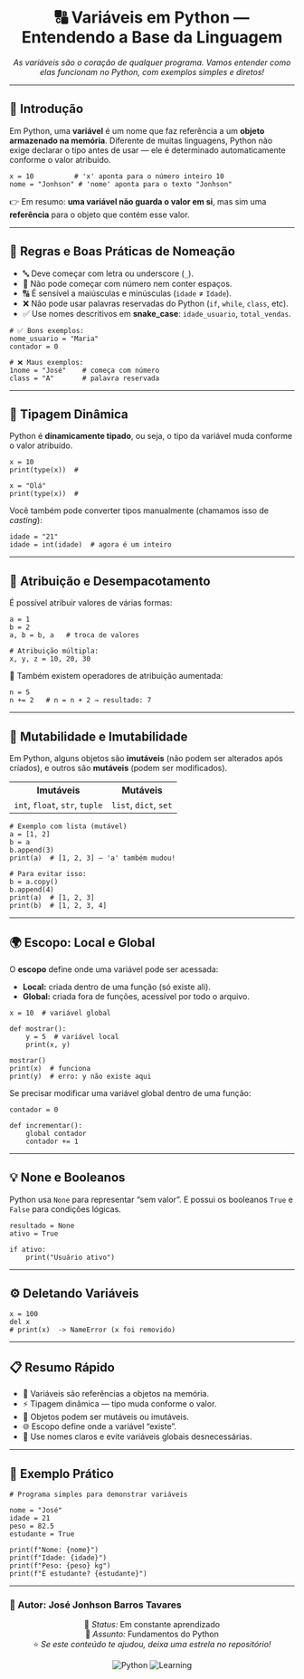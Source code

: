 <h1 align="center">🔠 Variáveis em Python — Entendendo a Base da Linguagem</h1>

<p align="center">
  <em>As variáveis são o coração de qualquer programa. Vamos entender como elas funcionam no Python, com exemplos simples e diretos!</em>
</p>

<hr>

<h2>👋 Introdução</h2>

<p>
Em Python, uma <strong>variável</strong> é um nome que faz referência a um <strong>objeto armazenado na memória</strong>.  
Diferente de muitas linguagens, Python não exige declarar o tipo antes de usar — ele é determinado automaticamente conforme o valor atribuído.
</p>

<pre><code class="language-python">x = 10          # 'x' aponta para o número inteiro 10
nome = "Jonhson" # 'nome' aponta para o texto "Jonhson"
</code></pre>

<p>
👉 Em resumo: <strong>uma variável não guarda o valor em si</strong>, mas sim uma <strong>referência</strong> para o objeto que contém esse valor.
</p>

<hr>

<h2>📘 Regras e Boas Práticas de Nomeação</h2>

<ul>
  <li>🔤 Deve começar com letra ou underscore (<code>_</code>).</li>
  <li>🚫 Não pode começar com número nem conter espaços.</li>
  <li>🔠 É sensível a maiúsculas e minúsculas (<code>idade</code> ≠ <code>Idade</code>).</li>
  <li>❌ Não pode usar palavras reservadas do Python (<code>if</code>, <code>while</code>, <code>class</code>, etc).</li>
  <li>✅ Use nomes descritivos em <strong>snake_case</strong>: <code>idade_usuario</code>, <code>total_vendas</code>.</li>
</ul>

<pre><code class="language-python"># ✅ Bons exemplos:
nome_usuario = "Maria"
contador = 0

# ❌ Maus exemplos:
1nome = "José"    # começa com número
class = "A"       # palavra reservada
</code></pre>

<hr>

<h2>🧩 Tipagem Dinâmica</h2>

<p>
Python é <strong>dinamicamente tipado</strong>, ou seja, o tipo da variável muda conforme o valor atribuído.
</p>

<pre><code class="language-python">x = 10
print(type(x))  # <class 'int'>

x = "Olá"
print(type(x))  # <class 'str'>
</code></pre>

<p>
Você também pode converter tipos manualmente (chamamos isso de <em>casting</em>):
</p>

<pre><code class="language-python">idade = "21"
idade = int(idade)  # agora é um inteiro
</code></pre>

<hr>

<h2>🧠 Atribuição e Desempacotamento</h2>

<p>
É possível atribuir valores de várias formas:
</p>

<pre><code class="language-python">a = 1
b = 2
a, b = b, a   # troca de valores

# Atribuição múltipla:
x, y, z = 10, 20, 30
</code></pre>

<p>
🔁 Também existem operadores de atribuição aumentada:
</p>

<pre><code class="language-python">n = 5
n += 2   # n = n + 2 → resultado: 7
</code></pre>

<hr>

<h2>🔄 Mutabilidade e Imutabilidade</h2>

<p>
Em Python, alguns objetos são <strong>imutáveis</strong> (não podem ser alterados após criados), e outros são <strong>mutáveis</strong> (podem ser modificados).
</p>

<table align="center">
<tr><th>Imutáveis</th><th>Mutáveis</th></tr>
<tr><td><code>int</code>, <code>float</code>, <code>str</code>, <code>tuple</code></td><td><code>list</code>, <code>dict</code>, <code>set</code></td></tr>
</table>

<pre><code class="language-python"># Exemplo com lista (mutável)
a = [1, 2]
b = a
b.append(3)
print(a)  # [1, 2, 3] — 'a' também mudou!

# Para evitar isso:
b = a.copy()
b.append(4)
print(a)  # [1, 2, 3]
print(b)  # [1, 2, 3, 4]
</code></pre>

<hr>

<h2>🌍 Escopo: Local e Global</h2>

<p>
O <strong>escopo</strong> define onde uma variável pode ser acessada:
</p>

<ul>
  <li><strong>Local:</strong> criada dentro de uma função (só existe ali).</li>
  <li><strong>Global:</strong> criada fora de funções, acessível por todo o arquivo.</li>
</ul>

<pre><code class="language-python">x = 10  # variável global

def mostrar():
    y = 5  # variável local
    print(x, y)

mostrar()
print(x)  # funciona
print(y)  # erro: y não existe aqui
</code></pre>

<p>
Se precisar modificar uma variável global dentro de uma função:
</p>

<pre><code class="language-python">contador = 0

def incrementar():
    global contador
    contador += 1
</code></pre>

<hr>

<h2>💡 None e Booleanos</h2>

<p>
Python usa <code>None</code> para representar “sem valor”.  
E possui os booleanos <code>True</code> e <code>False</code> para condições lógicas.
</p>

<pre><code class="language-python">resultado = None
ativo = True

if ativo:
    print("Usuário ativo")
</code></pre>

<hr>

<h2>⚙️ Deletando Variáveis</h2>

<pre><code class="language-python">x = 100
del x
# print(x)  -> NameError (x foi removido)
</code></pre>

<hr>

<h2>📋 Resumo Rápido</h2>

<ul>
  <li>🐍 Variáveis são referências a objetos na memória.</li>
  <li>⚡ Tipagem dinâmica — tipo muda conforme o valor.</li>
  <li>🧱 Objetos podem ser mutáveis ou imutáveis.</li>
  <li>🌐 Escopo define onde a variável “existe”.</li>
  <li>🧩 Use nomes claros e evite variáveis globais desnecessárias.</li>
</ul>

<hr>

<h2>🚀 Exemplo Prático</h2>

<pre><code class="language-python"># Programa simples para demonstrar variáveis

nome = "José"
idade = 21
peso = 82.5
estudante = True

print(f"Nome: {nome}")
print(f"Idade: {idade}")
print(f"Peso: {peso} kg")
print(f"É estudante? {estudante}")
</code></pre>

<hr>

<h3>📌 Autor: <strong>José Jonhson Barros Tavares</strong></h3>

<p align="center">
📅 <em>Status:</em> Em constante aprendizado <br>
🧭 <em>Assunto:</em> Fundamentos do Python <br>
⭐ <em>Se este conteúdo te ajudou, deixa uma estrela no repositório!</em>
</p>

<div align="center">
  <img src="https://img.shields.io/badge/Made%20with-Python-blue?style=for-the-badge&logo=python" alt="Python">
  <img src="https://img.shields.io/badge/Aprendizado-Contínuo-brightgreen?style=for-the-badge" alt="Learning">
</div>
